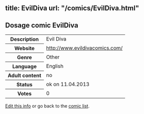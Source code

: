 title: EvilDiva
url: "/comics/EvilDiva.html"
---
Dosage comic EvilDiva
-----------------------------------------

<table class="comicinfo">
<tr>
<th>Description</th><td>Evil Diva</td>
</tr>
<tr>
<th>Website</th><td><a href="http://www.evildivacomics.com/">http://www.evildivacomics.com/</a></td>
</tr>
<tr>
<th>Genre</th><td>Other</td>
</tr>
<tr>
<th>Language</th><td>English</td>
</tr>
<tr>
<th>Adult content</th><td>no</td>
</tr>
<tr>
<th>Status</th><td>ok on 11.04.2013</td>
</tr>
<tr>
<th>Votes</th><td>0</div></td>
</tr>
</table>

[Edit this info](/comics/EvilDiva_edit.html) or go back to the [comic list](../comic-index.html).

